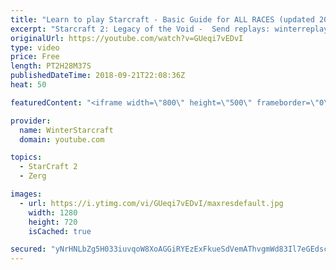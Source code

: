 ```yaml
---
title: "Learn to play Starcraft - Basic Guide for ALL RACES (updated 2017) #2"
excerpt: "Starcraft 2: Legacy of the Void -  Send replays: winterreplays@gmail.com ( -- Watch live at https://www.twitch.tv/wintergaming"
originalUrl: https://youtube.com/watch?v=GUeqi7vEDvI
type: video
price: Free
length: PT2H28M37S
publishedDateTime: 2018-09-21T22:08:36Z
heat: 50

featuredContent: "<iframe width=\"800\" height=\"500\" frameborder=\"0\" src=\"https://www.youtube.com/embed/GUeqi7vEDvI\" allow=\"accelerometer; autoplay; encrypted-media; gyroscope; picture-in-picture\" allowfullscreen></iframe>"

provider:
  name: WinterStarcraft
  domain: youtube.com

topics:
  - StarCraft 2
  - Zerg

images:
  - url: https://i.ytimg.com/vi/GUeqi7vEDvI/maxresdefault.jpg
    width: 1280
    height: 720
    isCached: true

secured: "yNrHNLbZg5H033iuvqoW8XoAGGiRYEzExFkueSdVemAThvgmWd83Il7eGEdscMa3ff6omvTj/lrIlaVx9jYKjZkqNg/HEcxfC0auz2i68Sog6IHw3+Zm6Tnp7zANvF0hPEQaOBtpt4gr+khIucTiY69h4eSXEF4zyvc4fboJEFj2jo4c6pK9eafQ+MCmantqjx51VQLteVEgndn6DsegR14OnmIuKcJ794OXT1k+M14xa7NupZtcyj8cUxtj4ftA3iFFjfF6XOYqdTUxD5iMevwY8Nc1eihAwHdhgzK/ubhxuNBMDIkODw+PoG9486QB/4f7fR+ByMBKFPeSOncnEnSJOz1JG/WYy0cQTFRAUTRSR1wX0aIzsNoG9bZuRRXI9KQgeTsnItNqg2wXHR+MMo+4kefufG7bNWdDXy3OHsY=;zvgyiCj8C/+XpsBoqM+miQ=="
---
```


